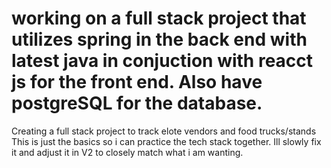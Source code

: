 # working on a full stack project that utilizes spring in the back end with latest java in conjuction with reacct js for the front end. Also have postgreSQL for the database. 
Creating a full stack project to track elote vendors and food trucks/stands
This is just the basics so i can practice the tech stack together. Ill slowly fix it and adjust it in V2 to closely match what i am wanting. 